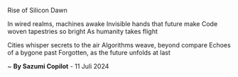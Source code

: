 Rise of Silicon Dawn

In wired realms, machines awake
Invisible hands that future make
Code woven tapestries so bright
As humanity takes flight

Cities whisper secrets to the air
Algorithms weave, beyond compare
Echoes of a bygone past
Forgotten, as the future unfolds at last

~ <b>By Sazumi Copilot</b> - 11 Juli 2024